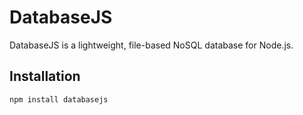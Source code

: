 # DatabaseJS

DatabaseJS is a lightweight, file-based NoSQL database for Node.js.

## Installation

```bash
npm install databasejs
